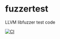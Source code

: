 # fuzzertest
LLVM libfuzzer test code

[![CI](https://github.com/alotofsalteggs/fuzzertest/actions/workflows/main.yml/badge.svg?branch=master)](https://github.com/alotofsalteggs/fuzzertest/actions/workflows/main.yml)
